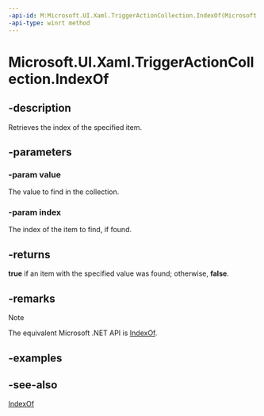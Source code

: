 ```yaml
---
-api-id: M:Microsoft.UI.Xaml.TriggerActionCollection.IndexOf(Microsoft.UI.Xaml.TriggerAction,System.UInt32@)
-api-type: winrt method
---
```


<!-- Method syntax
public bool IndexOf(Windows.UI.Xaml.TriggerAction value, System.UInt32 index)
-->

# Microsoft.UI.Xaml.TriggerActionCollection.IndexOf

## -description
Retrieves the index of the specified item.

## -parameters
### -param value
The value to find in the collection.

### -param index
The index of the item to find, if found.

## -returns
**true** if an item with the specified value was found; otherwise, **false**.

## -remarks
> [!NOTE]
> The equivalent Microsoft .NET  API is [IndexOf](triggeractioncollection_indexof_1.md).

## -examples

## -see-also
[IndexOf](triggeractioncollection_indexof_1.md)
